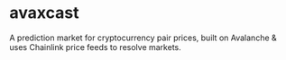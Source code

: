 # avaxcast
A prediction market for cryptocurrency pair prices, built on Avalanche &amp; uses Chainlink price feeds to resolve markets.
